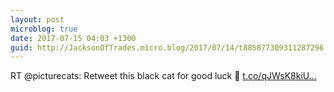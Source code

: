 ```yaml
---
layout: post
microblog: true
date: 2017-07-15 04:03 +1300
guid: http://JacksonOfTrades.micro.blog/2017/07/14/t885877309311287296.html
---
```

RT @picturecats: Retweet this black cat for good luck 🖤 [t.co/qJWsK8kiU...](https://t.co/qJWsK8kiU7)
